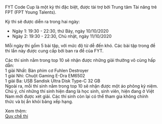 FYT Code Cup là một kỳ thi đặc biệt, được tài trợ bởi Trung tâm Tài năng trẻ FPT (FPT Young Talents).

Kỳ thi sẽ được diễn ra trong hai ngày:
 + Ngày 1: 19:30 - 22:30, thứ Bảy, ngày 10/10/2020  
 + Ngày 2: 19:30 - 22:30, Chủ nhật, ngày 11/10/2020
 
Mỗi ngày thi gồm 5 bài tập, với mức độ từ dễ đến khó. Các bài tập trong đề thi lần này được cung cấp bởi ban ra đề của FYT.

Các thí sinh nằm trong top 10 sẽ nhận được những giải thưởng vô cùng hấp dẫn:  
1 giải Nhất: Bàn phím cơ Fuhlen Destroyer  
1 giải Nhì: Chuột Gaming E-Dra EM6502  
1 giải Ba: USB Sandisk Ultra Disk Type-C 32 GB  
Ngoài ra, mỗi thí sinh nằm trong top 10 sẽ nhận được một áo phông kỷ niệm.  
Chú ý, chỉ những thí sinh hiện đang là học sinh, sinh viên, hiện đang ở Việt Nam mới được xét giải. Các thí sinh còn lại có thể tham gia không chính thức và bị ẩn khỏi bảng xếp hạng.

Xem thêm:  
[Quy chế thi](/info/rules)

